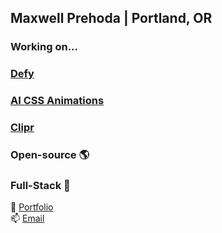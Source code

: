 ## Maxwell Prehoda | Portland, OR
### Working on...
### [Defy](https://www.learn-defy.com/)
### [AI CSS Animations](https://www.aicssanimations.com/)
### [Clipr](https://clipr.pro/)
### Open-source 🌎
### Full-Stack 🤹
🧑 [Portfolio](https://maxprehoda.info) <br>
📫 [Email](mailto:maxprehoda@gmail.com) <br>

<!--
**MaxPrehoda/MaxPrehoda** is a ✨ _special_ ✨ repository because its `README.md` (this file) appears on your GitHub profile.

